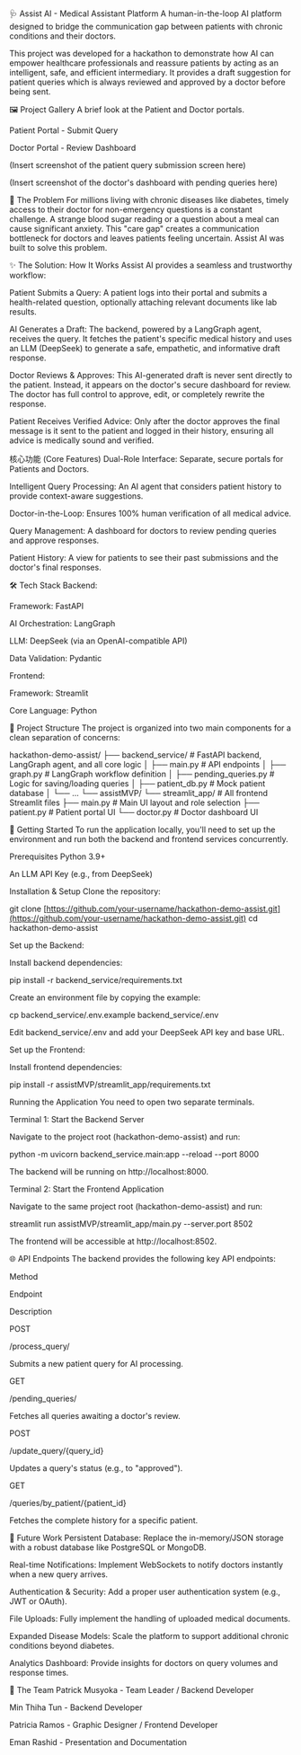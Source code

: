 🩺 Assist AI - Medical Assistant Platform
A human-in-the-loop AI platform designed to bridge the communication gap between patients with chronic conditions and their doctors.

This project was developed for a hackathon to demonstrate how AI can empower healthcare professionals and reassure patients by acting as an intelligent, safe, and efficient intermediary. It provides a draft suggestion for patient queries which is always reviewed and approved by a doctor before being sent.

🖼️ Project Gallery
A brief look at the Patient and Doctor portals.

Patient Portal - Submit Query

Doctor Portal - Review Dashboard

(Insert screenshot of the patient query submission screen here)

(Insert screenshot of the doctor's dashboard with pending queries here)

🚀 The Problem
For millions living with chronic diseases like diabetes, timely access to their doctor for non-emergency questions is a constant challenge. A strange blood sugar reading or a question about a meal can cause significant anxiety. This "care gap" creates a communication bottleneck for doctors and leaves patients feeling uncertain. Assist AI was built to solve this problem.

✨ The Solution: How It Works
Assist AI provides a seamless and trustworthy workflow:

Patient Submits a Query: A patient logs into their portal and submits a health-related question, optionally attaching relevant documents like lab results.

AI Generates a Draft: The backend, powered by a LangGraph agent, receives the query. It fetches the patient's specific medical history and uses an LLM (DeepSeek) to generate a safe, empathetic, and informative draft response.

Doctor Reviews & Approves: This AI-generated draft is never sent directly to the patient. Instead, it appears on the doctor's secure dashboard for review. The doctor has full control to approve, edit, or completely rewrite the response.

Patient Receives Verified Advice: Only after the doctor approves the final message is it sent to the patient and logged in their history, ensuring all advice is medically sound and verified.

核心功能 (Core Features)
Dual-Role Interface: Separate, secure portals for Patients and Doctors.

Intelligent Query Processing: An AI agent that considers patient history to provide context-aware suggestions.

Doctor-in-the-Loop: Ensures 100% human verification of all medical advice.

Query Management: A dashboard for doctors to review pending queries and approve responses.

Patient History: A view for patients to see their past submissions and the doctor's final responses.

🛠️ Tech Stack
Backend:

Framework: FastAPI

AI Orchestration: LangGraph

LLM: DeepSeek (via an OpenAI-compatible API)

Data Validation: Pydantic

Frontend:

Framework: Streamlit

Core Language: Python

📂 Project Structure
The project is organized into two main components for a clean separation of concerns:

hackathon-demo-assist/
├── backend_service/        # FastAPI backend, LangGraph agent, and all core logic
│   ├── main.py             # API endpoints
│   ├── graph.py            # LangGraph workflow definition
│   ├── pending_queries.py  # Logic for saving/loading queries
│   ├── patient_db.py       # Mock patient database
│   └── ...
└── assistMVP/
    └── streamlit_app/      # All frontend Streamlit files
        ├── main.py         # Main UI layout and role selection
        ├── patient.py      # Patient portal UI
        └── doctor.py       # Doctor dashboard UI

🏃 Getting Started
To run the application locally, you'll need to set up the environment and run both the backend and frontend services concurrently.

Prerequisites
Python 3.9+

An LLM API Key (e.g., from DeepSeek)

Installation & Setup
Clone the repository:

git clone [https://github.com/your-username/hackathon-demo-assist.git](https://github.com/your-username/hackathon-demo-assist.git)
cd hackathon-demo-assist

Set up the Backend:

Install backend dependencies:

pip install -r backend_service/requirements.txt

Create an environment file by copying the example:

cp backend_service/.env.example backend_service/.env

Edit backend_service/.env and add your DeepSeek API key and base URL.

Set up the Frontend:

Install frontend dependencies:

pip install -r assistMVP/streamlit_app/requirements.txt

Running the Application
You need to open two separate terminals.

Terminal 1: Start the Backend Server

Navigate to the project root (hackathon-demo-assist) and run:

python -m uvicorn backend_service.main:app --reload --port 8000

The backend will be running on http://localhost:8000.

Terminal 2: Start the Frontend Application

Navigate to the same project root (hackathon-demo-assist) and run:

streamlit run assistMVP/streamlit_app/main.py --server.port 8502

The frontend will be accessible at http://localhost:8502.

🌐 API Endpoints
The backend provides the following key API endpoints:

Method

Endpoint

Description

POST

/process_query/

Submits a new patient query for AI processing.

GET

/pending_queries/

Fetches all queries awaiting a doctor's review.

POST

/update_query/{query_id}

Updates a query's status (e.g., to "approved").

GET

/queries/by_patient/{patient_id}

Fetches the complete history for a specific patient.

🔮 Future Work
Persistent Database: Replace the in-memory/JSON storage with a robust database like PostgreSQL or MongoDB.

Real-time Notifications: Implement WebSockets to notify doctors instantly when a new query arrives.

Authentication & Security: Add a proper user authentication system (e.g., JWT or OAuth).

File Uploads: Fully implement the handling of uploaded medical documents.

Expanded Disease Models: Scale the platform to support additional chronic conditions beyond diabetes.

Analytics Dashboard: Provide insights for doctors on query volumes and response times.

👥 The Team
Patrick Musyoka - Team Leader / Backend Developer

Min Thiha Tun - Backend Developer

Patricia Ramos - Graphic Designer / Frontend Developer

Eman Rashid - Presentation and  Documentation
